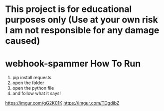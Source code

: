 # This project is for educational purposes only (Use at your own risk I am not responsible for any damage caused)

# webhook-spammer How To Run
1. pip install requests
2. open the folder
3. open the python file
4. and follow what it says!

https://imgur.com/gG2K01K
https://imgur.com/TDgdibZ
